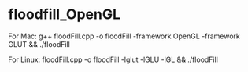 # floodfill_OpenGL
For Mac: g++ floodFill.cpp -o floodFill -framework OpenGL -framework GLUT && ./floodFill

For Linux: floodFill.cpp -o floodFill -lglut -lGLU -lGL && ./floodFill
